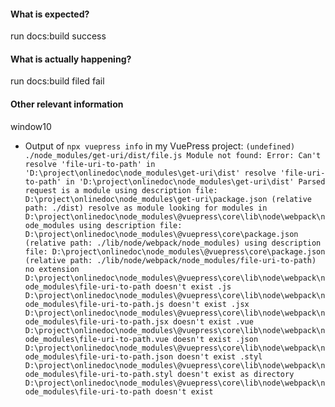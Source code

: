 
#### What is expected?
run docs:build success

#### What is actually happening?
run docs:build filed fail
#### Other relevant information
window10 

- Output of `npx vuepress info` in my VuePress project:
`(undefined) ./node_modules/get-uri/dist/file.js
Module not found: Error: Can't resolve 'file-uri-to-path' in 'D:\project\onlinedoc\node_modules\get-uri\dist'
resolve 'file-uri-to-path' in 'D:\project\onlinedoc\node_modules\get-uri\dist'
  Parsed request is a module
  using description file: D:\project\onlinedoc\node_modules\get-uri\package.json (relative path: ./dist)
    resolve as module
      looking for modules in D:\project\onlinedoc\node_modules\@vuepress\core\lib\node\webpack\node_modules
        using description file: D:\project\onlinedoc\node_modules\@vuepress\core\package.json (relative path: ./lib/node/webpack/node_modules)
          using description file: D:\project\onlinedoc\node_modules\@vuepress\core\package.json (relative path: ./lib/node/webpack/node_modules/file-uri-to-path)
            no extension
              D:\project\onlinedoc\node_modules\@vuepress\core\lib\node\webpack\node_modules\file-uri-to-path doesn't exist
            .js
              D:\project\onlinedoc\node_modules\@vuepress\core\lib\node\webpack\node_modules\file-uri-to-path.js doesn't exist
            .jsx
              D:\project\onlinedoc\node_modules\@vuepress\core\lib\node\webpack\node_modules\file-uri-to-path.jsx doesn't exist
            .vue
              D:\project\onlinedoc\node_modules\@vuepress\core\lib\node\webpack\node_modules\file-uri-to-path.vue doesn't exist
            .json
              D:\project\onlinedoc\node_modules\@vuepress\core\lib\node\webpack\node_modules\file-uri-to-path.json doesn't exist
            .styl
              D:\project\onlinedoc\node_modules\@vuepress\core\lib\node\webpack\node_modules\file-uri-to-path.styl doesn't exist
            as directory
              D:\project\onlinedoc\node_modules\@vuepress\core\lib\node\webpack\node_modules\file-uri-to-path doesn't exist
`
